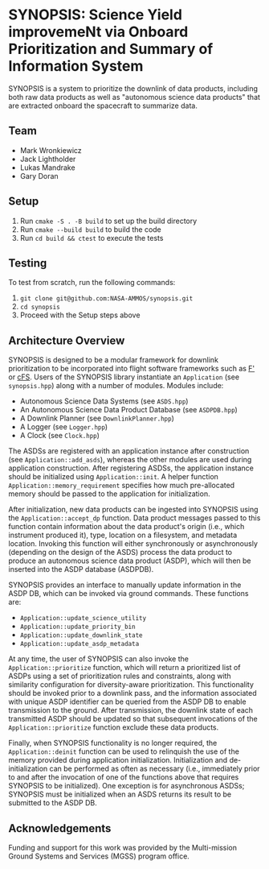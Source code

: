 SYNOPSIS: Science Yield improvemeNt via Onboard Prioritization and Summary of Information System
================================================================================================

SYNOPSIS is a system to prioritize the downlink of data products, including
both raw data products as well as "autonomous science data products" that are
extracted onboard the spacecraft to summarize data.

## Team
 - Mark Wronkiewicz
 - Jack Lightholder
 - Lukas Mandrake
 - Gary Doran

## Setup

1. Run `cmake -S . -B build` to set up the build directory
2. Run `cmake --build build` to build the code
3. Run `cd build && ctest` to execute the tests

## Testing

To test from scratch, run the following commands:

1. `git clone git@github.com:NASA-AMMOS/synopsis.git`
2. `cd synopsis`
3. Proceed with the Setup steps above

## Architecture Overview

SYNOPSIS is designed to be a modular framework for downlink prioritization to
be incorporated into flight software frameworks such as
[F'](https://nasa.github.io/fprime/) or [cFS](https://cfs.gsfc.nasa.gov/).
Users of the SYNOPSIS library instantiate an `Application` (see `synopsis.hpp`)
along with a number of modules. Modules include:

 - Autonomous Science Data Systems (see `ASDS.hpp`)
 - An Autonomous Science Data Product Database (see `ASDPDB.hpp`)
 - A Downlink Planner (see `DownlinkPlanner.hpp`)
 - A Logger (see `Logger.hpp`)
 - A Clock (see `Clock.hpp`)

The ASDSs are registered with an application instance after construction (see
`Application::add_asds`), whereas the other modules are used during application
construction. After registering ASDSs, the application instance should be
initialized using `Application::init`. A helper function
`Application::memory_requirement` specifies how much pre-allocated memory
should be passed to the application for initialization.

After initialization, new data products can be ingested into SYNOPSIS using the
`Application::accept_dp` function. Data product messages passed to this
function contain information about the data product's origin (i.e., which
instrument produced it), type, location on a filesystem, and metadata location.
Invoking this function will either synchronously or asynchronously (depending
on the design of the ASDS) process the data product to produce an autonomous
science data product (ASDP), which will then be inserted into the ASDP
database (ASDPDB).

SYNOPSIS provides an interface to manually update information in the ASDP DB,
which can be invoked via ground commands. These functions are:

 - `Application::update_science_utility`
 - `Application::update_priority_bin`
 - `Application::update_downlink_state`
 - `Application::update_asdp_metadata`

At any time, the user of SYNOPSIS can also invoke the `Application::prioritize`
function, which will return a prioritized list of ASDPs using a set of
prioritization rules and constraints, along with similarity configuration for
diversity-aware prioritization. This functionality should be invoked prior to
a downlink pass, and the information associated with unique ASDP identifier can
be queried from the ASDP DB to enable transmission to the ground. After
transmission, the downlink state of each transmitted ASDP should be updated so
that subsequent invocations of the `Application::prioritize` function exclude
these data products.

Finally, when SYNOPSIS functionality is no longer required, the
`Application::deinit` function can be used to relinquish the use of the memory
provided during application initialization. Initialization and
de-initialization can be performed as often as necessary (i.e., immediately
prior to and after the invocation of one of the functions above that requires
SYNOPSIS to be initialized). One exception is for asynchronous ASDSs; SYNOPSIS
must be initialized when an ASDS returns its result to be submitted to the ASDP
DB.

## Acknowledgements

Funding and support for this work was provided by the Multi-mission Ground
Systems and Services (MGSS) program office.
